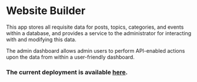 # Website Builder

This app stores all requisite data for posts, topics, categories, and events within a database, and provides a service to the administrator for interacting with and modifying this data.

The admin dashboard allows admin users to perform API-enabled actions upon the data from within a user-friendly dashboard.

### The current deployment is available [here](https://website-builder-dashboard.vercel.app/).
